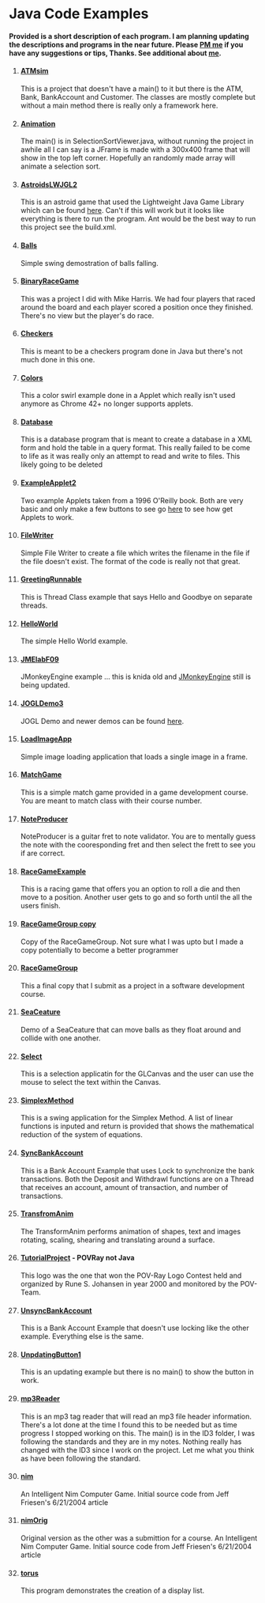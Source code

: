 # Java Code Examples
#### Provided is a short description of each program. I am planning updating the descriptions and programs in the near future. Please <a href="mailto:palmer.sr@gmail.com?subject='Hi I have a comment'&body='Hey Scott, I have a comment about your stuff.'">PM me</a> if you have any suggestions or tips, Thanks. See additional about [me](https://palmer81.github.io/). 

1. #### [ATMsim](https://github.com/palmer81/Java-Programming/tree/main/workspace/ATMsim/)

   This is a project that doesn't have a main() to it but there is the ATM, Bank, BankAccount and Customer. The classes are mostly complete but without a main method there is really only a framework here.

2. #### [Animation](https://github.com/palmer81/Java-Programming/tree/main/workspace/Animation/)

   The main() is in SelectionSortViewer.java, without running the project in awhile all I can say is a JFrame is made with a 300x400 frame that will show in the top left corner. Hopefully an randomly made array will animate a selection sort.

3. #### [AstroidsLWJGL2](https://github.com/palmer81/Java-Programming/tree/main/workspace/AstroidsLWJGL2/)

   This is an astroid game that used the Lightweight Java Game Library which can be found [here](https://github.com/LWJGL/lwjgl/tree/master). Can't if this will work but it looks like everything is there to run the program. Ant would be the best way to run this project see the build.xml.

4. #### [Balls](https://github.com/palmer81/Java-Programming/tree/main/workspace/Balls/)

   Simple swing demostration of balls falling.

5. #### [BinaryRaceGame](https://github.com/palmer81/Java-Programming/tree/main/workspace/BinaryRaceGame/)

   This was a project I did with Mike Harris. We had four players that raced around the board and each player scored a position once they finished. There's no view but the player's do race.

6. #### [Checkers](https://github.com/palmer81/Java-Programming/tree/main/workspace/Checkers/)

   This is meant to be a checkers program done in Java but there's not much done in this one.

7. #### [Colors](https://github.com/palmer81/Java-Programming/tree/main/workspace/Colors/)

   This a color swirl example done in a Applet which really isn't used anymore as Chrome 42+ no longer supports applets.

8. #### [Database](https://github.com/palmer81/Java-Programming/tree/main/workspace/Database/)

   This is a database program that is meant to create a database in a XML form and hold the table in a query format. This really failed to be come to life as it was really only an attempt to read and write to files. This likely going to be deleted

9. #### [ExampleApplet2](https://github.com/palmer81/Java-Programming/tree/main/workspace/ExampleApplet2/)

   Two example Applets taken from a 1996 O'Reilly book. Both are very basic and only make a few buttons to see go [here](https://www.java.com/en/download/help/enable_browser.html) to see how get Applets to work.

10. #### [FileWriter](https://github.com/palmer81/Java-Programming/tree/main/workspace/FileWriter/)

    Simple File Writer to create a file which writes the filename in the file if the file doesn't exist. The format of the code is really not that great.

11. #### [GreetingRunnable](https://github.com/palmer81/Java-Programming/tree/main/workspace/GreetingRunnable/)

    This is Thread Class example that says Hello and Goodbye on separate threads.

12. #### [HelloWorld](https://github.com/palmer81/Java-Programming/tree/main/workspace/HelloWorld/)

    The simple Hello World example.

13. #### [JMElabF09](https://github.com/palmer81/Java-Programming/tree/main/workspace/JMElabF09/)

    JMonkeyEngine example ... this is knida old and [JMonkeyEngine](https://jmonkeyengine.org/start/) still is being updated.

14. #### [JOGLDemo3](https://github.com/palmer81/Java-Programming/tree/main/workspace/JOGLDemo3/)

    JOGL Demo and newer demos can be found [here](https://jogamp.org/jogl/www/).

15. #### [LoadImageApp](https://github.com/palmer81/Java-Programming/tree/main/workspace/LoadImageApp/)

    Simple image loading application that loads a single image in a frame.

16. #### [MatchGame](https://github.com/palmer81/Java-Programming/tree/main/workspace/MatchGame/)

    This is a simple match game provided in a game development course. You are meant to match class with their course number.

17. #### [NoteProducer](https://github.com/palmer81/Java-Programming/tree/main/workspace/NoteProducer/)

    NoteProducer is a guitar fret to note validator. You are to mentally guess the note with the cooresponding fret and then select the frett to see you if are correct. 

18. #### [RaceGameExample](https://github.com/palmer81/Java-Programming/tree/main/workspace/RaceGameExample/)

    This is a racing game that offers you an option to roll a die and then move to a position. Another user gets to go and so forth until the all the users finish.

19. #### [RaceGameGroup&nbsp;copy](https://github.com/palmer81/Java-Programming/tree/main/workspace/RaceGameGroup%20copy)

    Copy of the RaceGameGroup. Not sure what I was upto but I made a copy potentially to become a better programmer 

20. #### [RaceGameGroup](https://github.com/palmer81/Java-Programming/tree/main/workspace/RaceGameGroup/)

    This a final copy that I submit as a project in a software development course.

21. #### [SeaCeature](https://github.com/palmer81/Java-Programming/tree/main/workspace/SeaCeature/)

    Demo of a SeaCeature that can move balls as they float around and collide with one another.

22. #### [Select](https://github.com/palmer81/Java-Programming/tree/main/workspace/Select/)

    This is a selection applicatin for the GLCanvas and the user can use the mouse to select the text within the Canvas.

23. #### [SimplexMethod](https://github.com/palmer81/Java-Programming/tree/main/workspace/SimplexMethod/)

    This is a swing application for the Simplex Method. A list of linear functions is inputed and return is provided that shows the mathematical reduction of the system of equations.

24. #### [SyncBankAccount](https://github.com/palmer81/Java-Programming/tree/main/workspace/SyncBankAccount/)

    This is a Bank Account Example that uses Lock to synchronize the bank transactions. Both the Deposit and Withdrawl functions are on a Thread that receives an account, amount of transaction, and number of transactions.

25. #### [TransfromAnim](https://github.com/palmer81/Java-Programming/tree/main/workspace/TransfromAnim/)

    The TransformAnim performs animation of shapes, text and images rotating, scaling, shearing and translating around a surface.

26. #### [TutorialProject](https://github.com/palmer81/Java-Programming/tree/main/workspace/TutorialProject/) - POVRay not Java

    This logo was the one that won the POV-Ray Logo Contest held and organized by Rune S. Johansen in year 2000 and monitored by the POV-Team.

27. #### [UnsyncBankAccount](https://github.com/palmer81/Java-Programming/tree/main/workspace/UnsyncBankAccount/)

    This is a Bank Account Example that doesn't use locking like the other example. Everything else is the same.

28. #### [UnpdatingButton1](https://github.com/palmer81/Java-Programming/tree/main/workspace/UnpdatingButton1/)

    This is an updating example but there is no main() to show the button in work.

29. #### [mp3Reader](https://github.com/palmer81/Java-Programming/tree/main/workspace/mp3Reader/)

    This is an mp3 tag reader that will read an mp3 file header information. There's a lot done at the time I found this to be needed but as time progress I stopped working on this. The main() is in the ID3 folder, I was following the standards and they are in my notes. Nothing really has changed with the ID3 since I work on the project. Let me what you think as have been following the standard.

30. #### [nim](https://github.com/palmer81/Java-Programming/tree/main/workspace/nim/)

    An Intelligent Nim Computer Game. Initial source code from Jeff Friesen's 6/21/2004 article

31. #### [nimOrig](https://github.com/palmer81/Java-Programming/tree/main/workspace/nimOrig/)

    Original version as the other was a submittion for a course. An Intelligent Nim Computer Game. Initial source code from Jeff Friesen's 6/21/2004 article

32. #### [torus](https://github.com/palmer81/Java-Programming/tree/main/workspace/torus/)

    This program demonstrates the creation of a display list.
